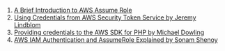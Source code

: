 
1. [A Brief Introduction to AWS Assume Role](https://medium.com/picus-security-engineering/a-brief-introduction-to-aws-assume-role-d2fe2553d72c)
1. [Using Credentials from AWS Security Token Service by Jeremy Lindblom ](https://aws.amazon.com/blogs/developer/using-credentials-from-aws-security-token-service/)
1. [Providing credentials to the AWS SDK for PHP by Michael Dowling](https://aws.amazon.com/blogs/developer/providing-credentials-to-the-aws-sdk-for-php/)
1. [AWS IAM Authentication and AssumeRole Explained by Sonam Shenoy](https://medium.com/@sonamjournals/aws-iam-authentication-and-assumerole-explained-e2c234168c73)